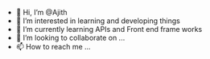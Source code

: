 - 👋 Hi, I’m @Ajith
- 👀 I’m interested in learning and developing things
- 🌱 I’m currently learning APIs and Front end frame works
- 💞️ I’m looking to collaborate on ...
- 📫 How to reach me ...

<!---
Ajithudev/Ajithudev is a ✨ special ✨ repository because its `README.md` (this file) appears on your GitHub profile.
You can click the Preview link to take a look at your changes.
--->
